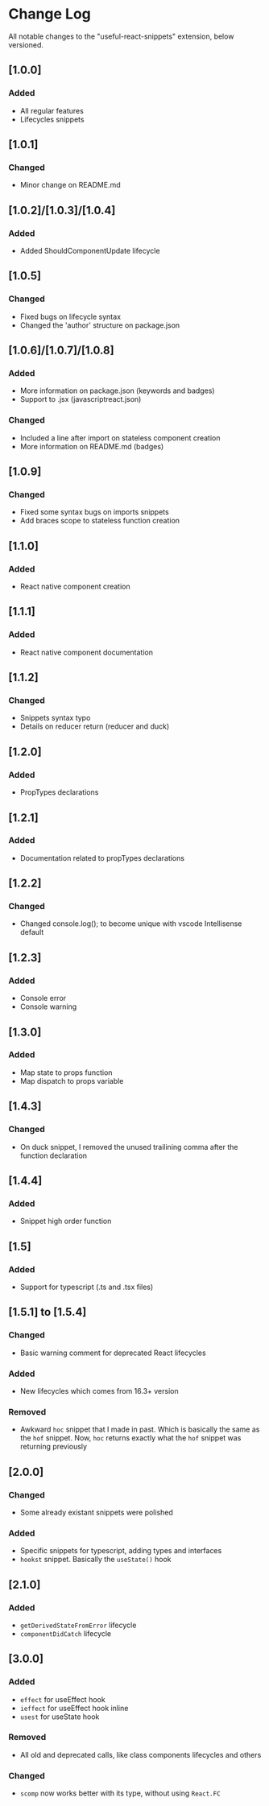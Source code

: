 # Change Log

All notable changes to the "useful-react-snippets" extension, below versioned.

## [1.0.0]

### Added

- All regular features
- Lifecycles snippets

## [1.0.1]

### Changed

- Minor change on README.md

## [1.0.2]/[1.0.3]/[1.0.4]

### Added

- Added ShouldComponentUpdate lifecycle

## [1.0.5]

### Changed

- Fixed bugs on lifecycle syntax
- Changed the 'author' structure on package.json

## [1.0.6]/[1.0.7]/[1.0.8]

### Added

- More information on package.json (keywords and badges)
- Support to .jsx (javascriptreact.json)

### Changed

- Included a line after import on stateless component creation
- More information on README.md (badges)

## [1.0.9]

### Changed

- Fixed some syntax bugs on imports snippets
- Add braces scope to stateless function creation

## [1.1.0]

### Added

- React native component creation

## [1.1.1]

### Added

- React native component documentation

## [1.1.2]

### Changed

- Snippets syntax typo
- Details on reducer return (reducer and duck)

## [1.2.0]

### Added

- PropTypes declarations

## [1.2.1]

### Added

- Documentation related to propTypes declarations

## [1.2.2]

### Changed

- Changed console.log(); to become unique with vscode Intellisense default

## [1.2.3]

### Added

- Console error
- Console warning

## [1.3.0]

### Added

- Map state to props function
- Map dispatch to props variable

## [1.4.3]

### Changed

- On duck snippet, I removed the unused trailining comma after the function declaration

## [1.4.4]

### Added

- Snippet high order function

## [1.5]

### Added

- Support for typescript (.ts and .tsx files)

## [1.5.1] to [1.5.4]

### Changed

- Basic warning comment for deprecated React lifecycles

### Added

- New lifecycles which comes from 16.3+ version

### Removed

- Awkward `hoc` snippet that I made in past. Which is basically the same as the `hof` snippet. Now, `hoc` returns exactly what the `hof` snippet was returning previously

## [2.0.0]

### Changed

- Some already existant snippets were polished

### Added

- Specific snippets for typescript, adding types and interfaces
- `hookst` snippet. Basically the `useState()` hook

## [2.1.0]

### Added

- `getDerivedStateFromError` lifecycle
- `componentDidCatch` lifecycle

## [3.0.0]

### Added

- `effect` for useEffect hook
- `ieffect` for useEffect hook inline
- `usest` for useState hook

### Removed

- All old and deprecated calls, like class components lifecycles and others

### Changed

- `scomp` now works better with its type, without using `React.FC`
